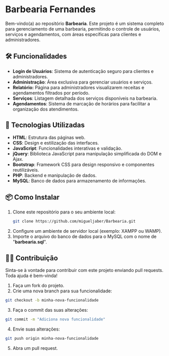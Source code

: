 # Barbearia Fernandes

Bem-vindo(a) ao repositório **Barbearia**. Este projeto é um sistema completo para gerenciamento de uma barbearia, permitindo o controle de usuários, serviços e agendamentos, com áreas específicas para clientes e administradores.

## 🛠️ Funcionalidades

- **Login de Usuários**: 
  Sistema de autenticação seguro para clientes e administradores.
- **Administração**: 
  Área exclusiva para gerenciar usuários e serviços.
- **Relatório:**
  Página para administradores visualizarem receitas e agendamentos filtrados por período.
- **Serviços**: 
  Listagem detalhada dos serviços disponíveis na barbearia.
- **Agendamentos**: 
  Sistema de marcação de horários para facilitar a organização dos atendimentos.

## 🚀 Tecnologias Utilizadas

- **HTML**: Estrutura das páginas web.
- **CSS**: Design e estilização das interfaces.
- **JavaScript**: Funcionalidades interativas e validação.
- **jQuery**: Biblioteca JavaScript para manipulação simplificada do DOM e Ajax.
- **Bootstrap**: Framework CSS para design responsivo e componentes reutilizáveis.
- **PHP**: Backend e manipulação de dados.
- **MySQL**: Banco de dados para armazenamento de informações.

## 📦 Como Instalar

1. Clone este repositório para o seu ambiente local:
   ```bash
   git clone https://github.com/migueljaber/Barbearia.git
2. Configure um ambiente de servidor local (exemplo: XAMPP ou WAMP).
3. Importe o arquivo do banco de dados para o MySQL com o nome de "**barbearia.sql**".

## 🧑‍💻 Contribuição
Sinta-se à vontade para contribuir com este projeto enviando pull requests. Toda ajuda é bem-vinda!

1. Faça um fork do projeto.
2. Crie uma nova branch para sua funcionalidade:
  ```bash
  git checkout -b minha-nova-funcionalidade  
  ```
3. Faça o commit das suas alterações:
  ```bash
  git commit -m "Adiciona nova funcionalidade"
  ```
4. Envie suas alterações:
  ```bash
  git push origin minha-nova-funcionalidade
```
5. Abra um pull request.
